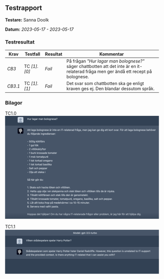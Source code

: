 ## Testrapport  

**Testare:** Sanna Doolk

**Datum:** *2023-05-17 - 2023-05-17*

### Testresultat

| Krav     | Testfall     | Resultat    | Kommentar |
| -------- | ------------ | ----------- | --------- |
| *CB3* | TC *[1].[0]* | *Fail* |På frågan *"Hur lagar man bolognese?"* säger chattbotten att det inte är en it-relaterad fråga men ger ändå ett recept på bolognese. |
| *CB3.1* | TC *[1].[1]* | *Fail* |Det svar som chattbotten ska ge enligt kraven ges ej. Den blandar dessutom språk. |


### Bilagor

TC1.0
<img src="/img/chatbot_bolognese.png" />

TC1.1
<img src="/img/chatbot_harry_potter.png" />

